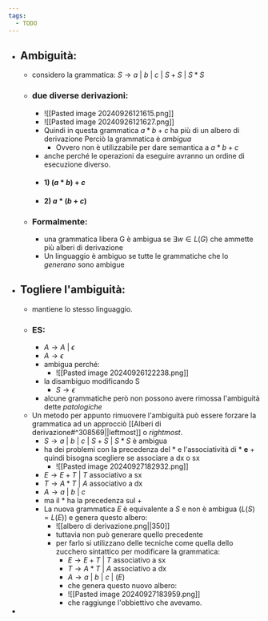 ```yaml
---
tags:
  - TODO
---
```

- ## Ambiguità:
	- considero la grammatica: $S\to a\ |\ b\ |\ c\ |\ S+S\ |\ S*S$
	- ### due diverse derivazioni:
		- ![[Pasted image 20240926121615.png]]
		- ![[Pasted image 20240926121627.png]]
		- Quindi in questa grammatica $a*b+c$ ha più di un albero di derivazione Perciò la grammatica è _ambigua_ 
			- Ovvero non è utilizzabile per dare semantica a $a*b+c$
		- anche perché le operazioni da eseguire avranno un ordine di esecuzione diverso.
		- #### 1) $(a*b)+c$
		- #### 2) $a*(b+c)$
	- ### Formalmente:
		- una grammatica libera G è ambigua se $\exists w \in L(G)$ che ammette più alberi di derivazione 
		- Un linguaggio è ambiguo se tutte le grammatiche che lo _generano_ sono ambigue
- ## Togliere l'ambiguità:
	- mantiene lo stesso linguaggio.
	- ### ES:
		- $A\to A\ |\ \epsilon$
		- $A\to \epsilon$
		- ambigua perché:
			- ![[Pasted image 20240926122238.png]]
		- la disambiguo modificando S 
			- $S\to \epsilon$
		- alcune grammatiche però non possono avere rimossa l'ambiguità dette _patologiche_
	- Un metodo per appunto rimuovere l'ambiguità può essere forzare la grammatica ad un approcciò [[Alberi di derivazione#^308569||leftmost]] o _rightmost_. 
		- $S\to a\ |\ b\ |\ c\ |\ S+S\ |\ S*S$ è ambigua 
		- ha dei problemi con la precedenza del $*$ e l'associatività di $* \ \mathbf{e}\ +$ quindi bisogna scegliere se associare a dx o sx 
			- ![[Pasted image 20240927182932.png]]
		- $E\to E+T\ |\ T$ associativo a sx
		- $T\to A*T \ |\ A$ associativo a dx 
		- $A\to a\ | \ b\ |\ c$
		- ma il $*$ ha la precedenza sul $+$ 
		- La nuova grammatica $E$ è equivalente a $S$ e non è ambigua ($L(S)=L(E)$) e genera questo albero:
			- ![[albero di derivazione.png||350]]
			-  tuttavia non può generare quello precedente
			- per farlo si utilizzano delle tecniche come quella dello zucchero sintattico per modificare la grammatica:
				- $E\to E+T\ |\ T$ associativo a sx
				- $T\to A*T \ |\ A$ associativo a dx 
				- $A\to a\ | \ b\ |\ c\ |\ (E)$
				- che genera questo nuovo albero:
				- ![[Pasted image 20240927183959.png]]
				- che raggiunge l'obbiettivo che avevamo.
- 